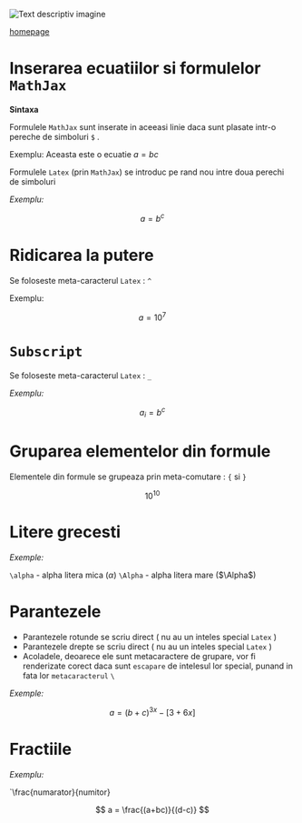 <script id="MathJax-script" async src="https://cdn.jsdelivr.net/npm/mathjax@3/es5/tex-mml-chtml.js"></script>


![Text descriptiv imagine](https://metricop.com/cdn/shop/articles/trimble-total-station.jpg?v=1677673954&width=720)

[homepage](index.md)  

# Inserarea ecuatiilor si formulelor `MathJax`

**Sintaxa**

Formulele `MathJax` sunt inserate in aceeasi linie daca sunt plasate intr-o pereche de simboluri `$` .

Exemplu: Aceasta este o ecuatie $a=bc$

Formulele `Latex` (prin `MathJax`) se introduc pe rand nou intre doua perechi de simboluri

*Exemplu:*

$$a=b^c$$

# Ridicarea la putere

Se foloseste meta-caracterul `Latex` : `^`

Exemplu:

$$a=10^7$$

# `Subscript`

Se foloseste meta-caracterul `Latex` : `_`

*Exemplu:*

$$a_i = b^c$$



# Gruparea elementelor din formule

Elementele din formule se grupeaza prin meta-comutare :  `{` si `}`


$$ 10^{10} $$

# Litere grecesti 

*Exemple:*

`\alpha` - alpha litera mica ($\alpha$)
`\Alpha` - alpha litera mare ($\Alpha$) 

# Parantezele

- Parantezele rotunde se scriu direct ( nu au un inteles special `Latex` )
- Parantezele drepte se scriu direct ( nu au un inteles special `Latex` )
- Acoladele, deoarece ele sunt metacaractere de grupare, vor fi renderizate corect daca sunt `escapare` de intelesul lor special, punand in fata lor `metacaracterul` `\`

*Exemple:*

$$a = (b+c)^{3x} - [3+6x]$$

# Fractiile

*Exemplu:*

`\frac{numarator}{numitor}

$$ a = \frac{(a+bc)}{(d-c)} $$


